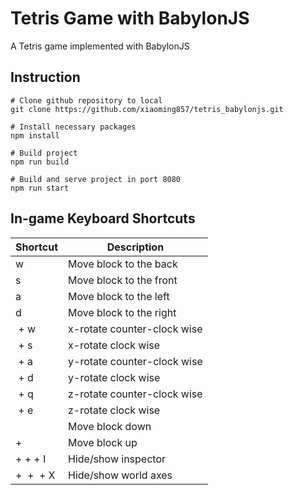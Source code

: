 # Tetris Game with BabylonJS

A Tetris game implemented with BabylonJS

## Instruction

```shell
# Clone github repository to local
git clone https://github.com/xiaoming857/tetris_babylonjs.git

# Install necessary packages
npm install

# Build project
npm run build

# Build and serve project in port 8080
npm run start
```

## In-game Keyboard Shortcuts

| Shortcut                     | Description                 |
| ---------------------------- | --------------------------- |
| w                            | Move block to the back      |
| s                            | Move block to the front     |
| a                            | Move block to the left      |
| d                            | Move block to the right     |
| <shift> + w                  | x-rotate counter-clock wise |
| <shift> + s                  | x-rotate clock wise         |
| <shift> + a                  | y-rotate counter-clock wise |
| <shift> + d                  | y-rotate clock wise         |
| <shift> + q                  | z-rotate counter-clock wise |
| <shift> + e                  | z-rotate clock wise         |
| <space>                      | Move block down             |
| <shift> + <space>            | Move block up               |
| <ctrl> + <shift> + <alt> + I | Hide/show inspector         |
| <ctrl> + <shift> + <alt> + X | Hide/show world axes        |


